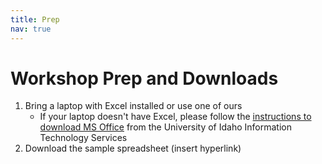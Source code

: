 ```yaml
---
title: Prep
nav: true
---
```


# Workshop Prep and Downloads 


1. Bring a laptop with Excel installed or use one of ours
	- If your laptop doesn't have Excel, please follow the [instructions to download MS Office](https://www.uidaho.edu/infrastructure/its/self-help/ms-office) from the University of Idaho Information Technology Services 
2. Download the sample spreadsheet (insert hyperlink)

